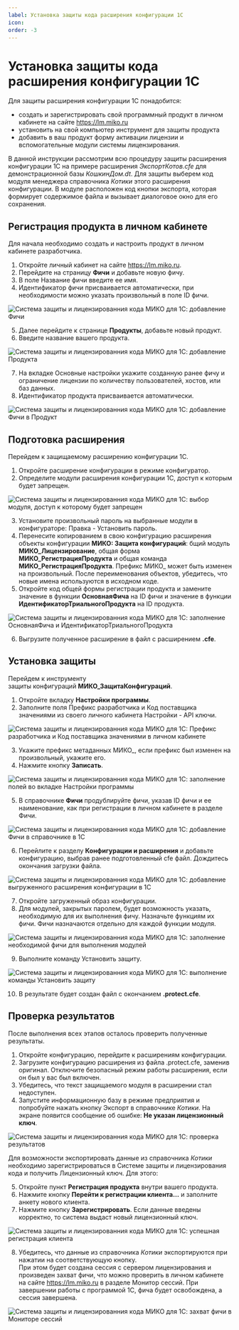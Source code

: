 ```yaml
---
label: Установка защиты кода расширения конфигурации 1С
icon: 
order: -3
---
```

# Установка защиты кода расширения конфигурации 1С

Для защиты расширения конфигурации 1С понадобится:

- создать и зарегистрировать свой программный продукт в личном кабинете на сайте https://lm.miko.ru
- установить на свой компьютер инструмент для защиты продукта
- добавить в ваш продукт форму активации лицензии и вспомогательные модули системы лицензирования.

В данной инструкции рассмотрим всю процедуру защиты расширения конфигурации 1С на примере расширения _ЭкспортКотов.cfe_ для демонстрационной базы _КошкинДом.dt_. Для защиты выберем код модуля менеджера справочника _Котики_ этого расширения конфигурации. В модуле расположен код кнопки экспорта, которая формирует содержимое файла и вызывает диалоговое окно для его сохранения.

## Регистрация продукта в личном кабинете

Для начала необходимо создать и настроить продукт в личном кабинете разработчика.

1. Откройте личный кабинет на сайте https://lm.miko.ru.
2. Перейдите на страницу **Фичи** и добавьте новую фичу.
3. В поле Название фичи введите ее имя.
4. Идентификатор фичи присваивается автоматически, при необходимости можно указать произвольный в поле ID фичи.

<img class="miko-shadow img-zoomable"  
src="/assets/protect-1c-code/protect-1c-configuration-extension/protect-1c-configuration-extension_1.png"
data-original="/assets/protect-1c-code/protect-1c-configuration-extension/protect-1c-configuration-extension_1.png"
srcset="/assets/protect-1c-code/protect-1c-configuration-extension/protect-1c-configuration-extension_1_prev.png 1x, /assets/protect-1c-code/protect-1c-configuration-extension/protect-1c-configuration-extension_1.png 2x"
alt="Система защиты и лицензированния кода МИКО для 1С: добавление Фичи"
/>

5. Далее перейдите к странице **Продукты**, добавьте новый продукт.
6. Введите название вашего продукта.

<img class="miko-shadow img-zoomable"  
src="/assets/protect-1c-code/protect-1c-configuration-extension/protect-1c-configuration-extension_2.png"
data-original="/assets/protect-1c-code/protect-1c-configuration-extension/protect-1c-configuration-extension_2.png"
srcset="/assets/protect-1c-code/protect-1c-configuration-extension/protect-1c-configuration-extension_2_prev.png 1x, /assets/protect-1c-code/protect-1c-configuration-extension/protect-1c-configuration-extension_2.png 2x"
alt="Система защиты и лицензированния кода МИКО для 1С: добавление Продукта"
/>

7. На вкладке Основные настройки укажите созданную ранее фичу и ограничение лицензии по количеству пользователей, хостов, или баз данных.
8. Идентификатор продукта присваивается автоматически.

<img class="miko-shadow img-zoomable"  
src="/assets/protect-1c-code/protect-1c-configuration-extension/protect-1c-configuration-extension_3.png"
data-original="/assets/protect-1c-code/protect-1c-configuration-extension/protect-1c-configuration-extension_3.png"
srcset="/assets/protect-1c-code/protect-1c-configuration-extension/protect-1c-configuration-extension_3_prev.png 1x, /assets/protect-1c-code/protect-1c-configuration-extension/protect-1c-configuration-extension_3.png 2x"
alt="Система защиты и лицензированния кода МИКО для 1С: добавление Фичи в Продукт"
/>

## Подготовка расширения

Перейдем к защищаемому расширению конфигурации 1С.

1. Откройте расширение конфигурации в режиме конфигуратор.
2. Определите модули расширения конфигурации 1С, доступ к которым будет запрещен.

<img class="miko-shadow img-zoomable"  
src="/assets/protect-1c-code/protect-1c-configuration-extension/protect-1c-configuration-extension_4.png"
data-original="/assets/protect-1c-code/protect-1c-configuration-extension/protect-1c-configuration-extension_4.png"
srcset="/assets/protect-1c-code/protect-1c-configuration-extension/protect-1c-configuration-extension_4_prev.png 1x, /assets/protect-1c-code/protect-1c-configuration-extension/protect-1c-configuration-extension_4.png 2x"
alt="Система защиты и лицензированния кода МИКО для 1С: выбор модуля, доступ к которому будет запрещен"
/>

3. Установите произвольный пароль на выбранные модули в конфигураторе: Правка - Установить пароль.
4. Перенесите копированием в свою конфигурацию расширения объекты конфигурации **МИКО: Защита конфигураций**: бщий модуль **МИКО_Лицензирование**, общая форма **МИКО_РегистрацияПродукта** и общая команда **МИКО_РегистрацияПродукта**. Префикс МИКО_ может быть изменен на произвольный. После переименования объектов, убедитесь, что новые имена используются в исходном коде.
5. Откройте код общей формы регистрации продукта и замените значение в функции **ОсновнаяФича** на ID фичи и значение в функции **ИдентификаторТриальногоПродукта** на ID продукта.

<img class="miko-shadow img-zoomable"  
src="/assets/protect-1c-code/protect-1c-configuration-extension/protect-1c-configuration-extension_5.png"
data-original="/assets/protect-1c-code/protect-1c-configuration-extension/protect-1c-configuration-extension_5.png"
srcset="/assets/protect-1c-code/protect-1c-configuration-extension/protect-1c-configuration-extension_5_prev.png 1x, /assets/protect-1c-code/protect-1c-configuration-extension/protect-1c-configuration-extension_5.png 2x"
alt="Система защиты и лицензированния кода МИКО для 1С: заполнение ОсновнаяФича и ИдентификаторТриальногоПродукта"
/>

6. Выгрузите полученное расширение в файл с расширением **.cfe**.

## Установка защиты

Перейдем к инструменту защиты конфигураций **МИКО_ЗащитаКонфигураций**.

1. Откройте вкладку **Настройки программы**.
2. Заполните поля Префикс разработчика и Код поставщика значениями из своего личного кабинета Настройки - API ключи.

<img class="miko-shadow img-zoomable"  
src="/assets/protect-1c-code/protect-1c-configuration-extension/protect-1c-configuration-extension_6.png"
data-original="/assets/protect-1c-code/protect-1c-configuration-extension/protect-1c-configuration-extension_6.png"
srcset="/assets/protect-1c-code/protect-1c-configuration-extension/protect-1c-configuration-extension_6_prev.png 1x, /assets/protect-1c-code/protect-1c-configuration-extension/protect-1c-configuration-extension_6.png 2x"
alt="Система защиты и лицензированния кода МИКО для 1С: Префикс разработчика и Код поставщика значениями в личном кабинете"
/>

3. Укажите префикс метаданных МИКО_, если префикс был изменен на произвольный, укажите его.
4. Нажмите кнопку **Записать**.

<img class="miko-shadow img-zoomable"  
src="/assets/protect-1c-code/protect-1c-configuration-extension/protect-1c-configuration-extension_7.png"
data-original="/assets/protect-1c-code/protect-1c-configuration-extension/protect-1c-configuration-extension_7.png"
srcset="/assets/protect-1c-code/protect-1c-configuration-extension/protect-1c-configuration-extension_7_prev.png 1x, /assets/protect-1c-code/protect-1c-configuration-extension/protect-1c-configuration-extension_7.png 2x"
alt="Система защиты и лицензированния кода МИКО для 1С: заполнение полей во вкладке Настройки программы"
/>

5. В справочнике **Фичи** продублируйте фичи, указав ID фичи и ее наименование, как при регистрации в личном кабинете в разделе Фичи. 

<img class="miko-shadow img-zoomable"  
src="/assets/protect-1c-code/protect-1c-configuration-extension/protect-1c-configuration-extension_8.png"
data-original="/assets/protect-1c-code/protect-1c-configuration-extension/protect-1c-configuration-extension_8.png"
srcset="/assets/protect-1c-code/protect-1c-configuration-extension/protect-1c-configuration-extension_8_prev.png 1x, /assets/protect-1c-code/protect-1c-configuration-extension/protect-1c-configuration-extension_8.png 2x"
alt="Система защиты и лицензированния кода МИКО для 1С: добавление Фичи в справочнике в 1С"
/>

6. Перейлите к разделу **Конфигурации и расширения** и добавьте конфигурацию, выбрав ранее подготовленный cfe файл. Дождитесь окончания загрузки файла. 

<img class="miko-shadow img-zoomable"  
src="/assets/protect-1c-code/protect-1c-configuration-extension/protect-1c-configuration-extension_9.png"
data-original="/assets/protect-1c-code/protect-1c-configuration-extension/protect-1c-configuration-extension_9.png"
srcset="/assets/protect-1c-code/protect-1c-configuration-extension/protect-1c-configuration-extension_9_prev.png 1x, /assets/protect-1c-code/protect-1c-configuration-extension/protect-1c-configuration-extension_9.png 2x"
alt="Система защиты и лицензированния кода МИКО для 1С: добавление выгруженного расширения конфигурации в 1С"
/>

7. Откройте загруженный образ конфигурации. 
8. Для модулей, закрытых паролем, будет возможность указать, необходимую для их выполнения фичу. Назначьте функциям их фичи. Фичи назначаются отдельно для каждой функции модуля. 

<img class="miko-shadow img-zoomable"  
src="/assets/protect-1c-code/protect-1c-configuration-extension/protect-1c-configuration-extension_10.png"
data-original="/assets/protect-1c-code/protect-1c-configuration-extension/protect-1c-configuration-extension_10.png"
srcset="/assets/protect-1c-code/protect-1c-configuration-extension/protect-1c-configuration-extension_10_prev.png 1x, /assets/protect-1c-code/protect-1c-configuration-extension/protect-1c-configuration-extension_10.png 2x"
alt="Система защиты и лицензированния кода МИКО для 1С: заполнение необходимой фичи для выполнения модулей"
/>

9. Выполните команду Установить защиту. 

<img class="miko-shadow img-zoomable"  
src="/assets/protect-1c-code/protect-1c-configuration-extension/protect-1c-configuration-extension_11.png"
data-original="/assets/protect-1c-code/protect-1c-configuration-extension/protect-1c-configuration-extension_11.png"
srcset="/assets/protect-1c-code/protect-1c-configuration-extension/protect-1c-configuration-extension_11_prev.png 1x, /assets/protect-1c-code/protect-1c-configuration-extension/protect-1c-configuration-extension_11.png 2x"
alt="Система защиты и лицензированния кода МИКО для 1С: выполнение команды Установить защиту"
/>

10. В результате будет создан файл с окончанием **.protect.cfe**.

## Проверка результатов

После выполнения всех этапов осталось проверить полученные результаты.

1. Откройте конфигурацию, перейдите к расширениям конфигурации.
2. Загрузите конфигурацию расширения из файла .protect.cfe, заменив оригинал. Отключите безопасный режим работы расширения, если он был у вас был включен.
3. Убедитесь, что текст защищаемого модуля в расширении стал недоступен.
4. Запустите информационную базу в режиме предприятия и попробуйте нажать кнопку Экспорт в справочнике _Котики_. На экране появится сообщение об ошибке: **Не указан лицензионный ключ**.

<img class="miko-shadow img-zoomable"  
src="/assets/protect-1c-code/protect-1c-configuration-extension/protect-1c-configuration-extension_12.png"
data-original="/assets/protect-1c-code/protect-1c-configuration-extension/protect-1c-configuration-extension_12.png"
srcset="/assets/protect-1c-code/protect-1c-configuration-extension/protect-1c-configuration-extension_12_prev.png 1x, /assets/protect-1c-code/protect-1c-configuration-extension/protect-1c-configuration-extension_12.png 2x"
alt="Система защиты и лицензированния кода МИКО для 1С: проверка результатов"
/>

Для возможности экспортировать данные из справочника _Котики_ необходимо зарегистрироваться в Системе защиты и лицензирования кода и получить Лицензионный ключ. Для этого:

5. Откройте пункт **Регистрация продукта** внутри вашего продукта. 
6. Нажмите кнопку **Перейти к регистрации клиента…** и заполните анкету нового клиента.
7. Нажмите кнопку **Зарегистрировать**. Если данные введены корректно, то система выдаст новый лицензионный ключ.

<img class="miko-shadow img-zoomable"  
src="/assets/protect-1c-code/protect-1c-configuration-extension/protect-1c-configuration-extension_13.png"
data-original="/assets/protect-1c-code/protect-1c-configuration-extension/protect-1c-configuration-extension_13.png"
srcset="/assets/protect-1c-code/protect-1c-configuration-extension/protect-1c-configuration-extension_13_prev.png 1x, /assets/protect-1c-code/protect-1c-configuration-extension/protect-1c-configuration-extension_13.png 2x"
alt="Система защиты и лицензированния кода МИКО для 1С: успешная регистрация клиента"
/>

8. Убедитесь, что данные из справочника _Котики_ экспортируются при нажатии на соответствующую кнопку.<br>При этом будет создана сессия с сервером лицензирования и произведен захват фичи, что можно проверить в личном кабинете на сайте https://lm.miko.ru в разделе Монитор сессий. При завершении работы с программой 1С, фича будет освобождена, а сессия завершена.

<img class="miko-shadow img-zoomable"  
src="/assets/protect-1c-code/protect-1c-configuration-extension/protect-1c-configuration-extension_14.png"
data-original="/assets/protect-1c-code/protect-1c-configuration-extension/protect-1c-configuration-extension_14.png"
srcset="/assets/protect-1c-code/protect-1c-configuration-extension/protect-1c-configuration-extension_14_prev.png 1x, /assets/protect-1c-code/protect-1c-configuration-extension/protect-1c-configuration-extension_14.png 2x"
alt="Система защиты и лицензированния кода МИКО для 1С: захват фичи в Мониторе сессий"
/>
